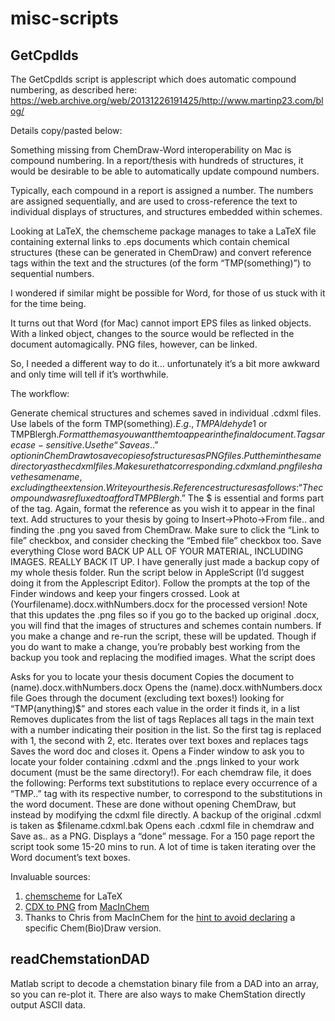 # misc-scripts

## GetCpdIds

The GetCpdIds script is applescript which does automatic compound numbering, as described here: https://web.archive.org/web/20131226191425/http://www.martinp23.com/blog/ 

Details copy/pasted below:

Something missing from ChemDraw-Word interoperability on Mac is compound numbering. In a report/thesis with hundreds of structures, it would be desirable to be able to automatically update compound numbers.

Typically, each compound in a report is assigned a number. The numbers are assigned sequentially, and are used to cross-reference the text to individual displays of structures, and structures embedded within schemes.

Looking at LaTeX, the chemscheme package manages to take a LaTeX file containing external links to .eps documents which contain chemical structures (these can be generated in ChemDraw) and convert reference tags within the text and the structures (of the form “TMP(something)”) to sequential numbers.

I wondered if similar might be possible for Word, for those of us stuck with it for the time being.

It turns out that Word (for Mac) cannot import EPS files as linked objects. With a linked object, changes to the source would be reflected in the document automagically. PNG files, however, can be linked.

So, I needed a different way to do it… unfortunately it’s a bit more awkward and only time will tell if it’s worthwhile.

The workflow:

Generate chemical structures and schemes saved in individual .cdxml files. Use labels of the form TMP(something)$. E.g., TMPAldehyde1$ or TMPBlergh$. Format them as you want them to appear in the final document. Tags are case-sensitive.
Use the “Save as..” option in ChemDraw to save copies of structures as PNG files. Put them in the same directory as the cdxml files. Make sure that corresponding .cdxml and .png files have the same name, excluding the extension.
Write your thesis. Reference structures as follows: “The compound was refluxed to afford TMPBlergh$.” The $ is essential and forms part of the tag. Again, format the reference as you wish it to appear in the final text.
Add structures to your thesis by going to Insert->Photo->From file.. and finding the .png you saved from ChemDraw. Make sure to click the “Link to file” checkbox, and consider checking the “Embed file” checkbox too.
Save everything
Close word
BACK UP ALL OF YOUR  MATERIAL, INCLUDING IMAGES.
REALLY BACK IT UP. I have generally just made a backup copy of my whole thesis folder.
Run the script below in AppleScript (I’d suggest doing it from the Applescript Editor). Follow the prompts at the top of the Finder windows and keep your fingers crossed.
Look at (Yourfilename).docx.withNumbers.docx for the processed version!
Note that this updates the .png files so if you go to the backed up original .docx, you will find that the images of structures and schemes contain numbers. If you make a change and re-run the script, these will be updated. Though if you do want to make a change, you’re probably best working from the backup you took and replacing the modified images.
What the script does

Asks for you to locate your thesis document
Copies the document to (name).docx.withNumbers.docx
Opens the (name).docx.withNumbers.docx file
Goes through the document (excluding text boxes!) looking for “TMP(anything)$” and stores each value in the order it finds it, in a list
Removes duplicates from the list of tags
Replaces all tags in the main text with a number indicating their position in the list. So the first tag is replaced with 1, the second with 2, etc.
Iterates over text boxes and replaces tags
 Saves the word doc and closes it.
Opens a Finder window to ask you to locate your folder containing .cdxml and the .pngs linked to your work document (must be the same directory!).
For each chemdraw file, it does the following:
Performs text substitutions to replace every occurrence of a “TMP..” tag with its respective number, to correspond to the substitutions in the word document. These are done without opening ChemDraw, but instead by modifying the cdxml file directly. A backup of the original .cdxml is taken as $filename.cdxml.bak
Opens each .cdxml file in chemdraw and Save as.. as a PNG.
Displays a “done” message.
For a 150 page report the script took some 15-20 mins to run. A lot of time is taken iterating over the Word document’s text boxes.

Invaluable sources:
1. [chemscheme](http://www.ctan.org/pkg/chemscheme) for LaTeX
2. [CDX to PNG](http://www.macinchem.org/applescript/cdx2png.php) from [MacInChem](http://www.macinchem.org)
3. Thanks to Chris from MacInChem for the [hint to avoid declaring](http://www.macinchem.org/blog/files/63ba35c12bf6dc127385a8ae0b2e2119-1219.php) a specific Chem(Bio)Draw version.

## readChemstationDAD

Matlab script to decode a chemstation binary file from a DAD into an array, so you can re-plot it. There are also ways to make ChemStation directly output ASCII data.
